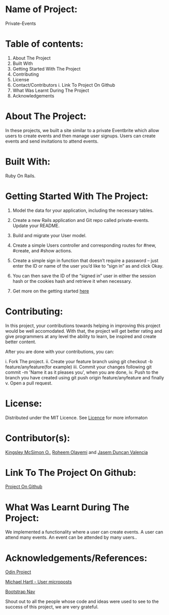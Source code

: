 # Name of Project:

Private-Events

# Table of contents:

1. About The Project
2. Built With
3. Getting Started With The Project
4. Contributing
5. License
6. Contact/Contributors
   i. Link To Project On Github
7. What Was Learnt During The Project
8. Acknowledgements

# About The Project:

In these projects, we built a site similar to a private Eventbrite which allow users to create events and then manage user signups. Users can create events and send invitations to attend events.

# Built With:

Ruby On Rails.

# Getting Started With The Project:

1.  Model the data for your application, including the necessary tables.

2.  Create a new Rails application and Git repo called private-events. Update your README.

3.  Build and migrate your User model.

4.  Create a simple Users controller and corresponding routes for #new, #create, and #show actions.

5.  Create a simple sign in function that doesn’t require a password – just enter the ID or name of the user you’d like to “sign in” as and click Okay.

6.  You can then save the ID of the “signed in” user in either the session hash or the cookies hash and retrieve it when necessary.

7.  Get more on the getting started [here](https://www.theodinproject.com/courses/ruby-on-rails/lessons/associations)

# Contributing:

In this project, your contributions towards helping in improving this project would be well accomodated. With that, the project will get better rating and give programmers at any level the ability to learn, be inspired and create better content.

After you are done with your contributions, you can:

i. Fork The project.
ii. Create your feature branch using git checkout -b feature/anyfeature(for example)
iii. Commit your changes following git commit -m 'Name it as it pleases you', when you are done,
iv. Push to the branch you have created using git push origin feature/anyfeature and finally
v. Open a pull request.

# License:

Distributed under the MIT Licence. See [Licence](https://opensource.org/licenses/MIT) for more informaton

# Contributor(s):

[Kingsley McSimon O.](https://github.com/KingsleyMcSimon),
[Roheem Olayemi](https://github.com/Tekcoder) and
[Jasem Duncan Valencia](https://github.com/JasemDuncan)

# Link To The Project On Github:

[Project On Github](https://github.com/KingsleyMcSimon/Private-Events)

# What Was Learnt During The Project:

We implemented a functionality where a user can create events. A user can attend many events. An event can be attended by many users..

# Acknowledgements/References:

[Odin Project](https://www.theodinproject.com/courses/ruby-on-rails/lessons/associations)

[Michael Hartl - User microposts](https://www.learnenough.com/ruby-on-rails-4th-edition-tutorial/user_microposts)

[Bootstrap Nav](https://getbootstrap.com/docs/4.5/components/navbar/)

Shout out to all the people whose code and ideas were used to see to the success of this project, we are very grateful.
